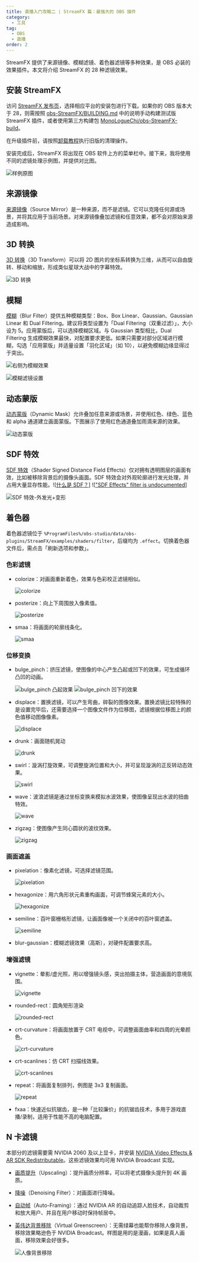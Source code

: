 ```yaml
---
title: 直播入门攻略二 | StreamFX 篇：最强大的 OBS 插件
category:
  - 工具
tag:
  - OBS
  - 直播
order: 2
---
```


StreamFX 提供了来源镜像、模糊滤镜、着色器滤镜等多种效果，是 OBS 必装的效果插件。本文将介绍 StreamFX 的 28 种滤镜效果。

## 安装 StreamFX

访问 [StreamFX 发布页](https://github.com/Xaymar/obs-StreamFX/releases)，选择相应平台的安装包进行下载。如果你的 OBS 版本大于 28，则需按照 [obs-StreamFX/BUILDING.md](https://github.com/Xaymar/obs-StreamFX/blob/root/BUILDING.md) 中的说明手动构建测试版 StreamFX 插件，或者使用第三方构建包 [MonoLogueChi/obs-StreamFX-build](https://github.com/MonoLogueChi/obs-StreamFX-build)。

在升级插件前，请按照[卸载教程](https://github.com/Xaymar/obs-StreamFX/wiki/Uninstallation)执行旧版的清理操作。

安装完成后，StreamFX 将出现在 OBS 软件上方的菜单栏中。接下来，我将使用不同的滤镜处理示例图，并提供对比图。

![](https://img.newzone.top/2023-01-07-23-27-34.png "样例原图")

## 来源镜像

[来源镜像](https://github.com/Xaymar/obs-StreamFX/wiki/Source-Mirror)（Source Mirror）是一种来源，而不是滤镜。它可以克隆任何源或场景，并将其应用于当前场景。对来源镜像叠加滤镜和任意效果，都不会对原始来源造成影响。

## 3D 转换

[3D 转换](https://github.com/Xaymar/obs-StreamFX/wiki/Filter-3D-Transform)（3D Transform）可以将 2D 图片的坐标系转换为三维，从而可以自由旋转、移动和缩放，形成类似星球大战中的字幕特效。

![](https://img.newzone.top/2023-01-07-23-27-01.png "3D 转换")

## 模糊

[模糊](https://github.com/Xaymar/obs-StreamFX/wiki/Filter-Blur)（Blur Filter）提供五种模糊类型：Box、Box Linear、Gaussian、Gaussian Linear 和 Dual Filtering。建议将类型设置为「Dual Filtering（双重过滤）」，大小设为 5。应用蒙版后，可以选择模糊区域。与 Gaussian 类型相比，Dual Filtering 生成模糊效果最快，对配置要求更低。如果只需要对部分区域进行模糊，勾选「应用蒙版」并适量设置「羽化区域」（如 10），以避免模糊边缘显得过于突出。

![](https://img.newzone.top/2023-01-08-06-49-05.png "右侧为模糊效果")

![](https://img.newzone.top/2023-01-06-02-51-10.png "模糊滤镜设置")

## 动态蒙版

[动态蒙版](https://github.com/Xaymar/obs-StreamFX/wiki/Filter-Dynamic-Mask)（Dynamic Mask）允许叠加任意来源或场景，并使用红色、绿色、蓝色和 alpha 通道建立画面蒙版。下图展示了使用红色通道叠加雨滴来源的效果。

![](https://img.newzone.top/2023-01-08-07-05-42.png "动态蒙版")

## SDF 特效

[SDF 特效](https://github.com/Xaymar/obs-StreamFX/wiki/Filter-SDF-Effects)（Shader Signed Distance Field Effects）仅对拥有透明图层的画面有效，比如被移除背景后的摄像头画面。SDF 特效会对外观轮廓进行发光处理，并占用大量显存性能。![[什么是 SDF？](https://jishuin.proginn.com/p/763bfbd5a086)] ![["SDF Effects" filter is undocumented](https://github.com/Xaymar/obs-StreamFX/issues/512)]

![](https://img.newzone.top/2023-01-09-18-56-14.webp "SDF 特效-外发光+变形")

## 着色器

着色器滤镜位于 `%ProgramFiles%/obs-studio/data/obs-plugins/StreamFX/examples/shaders/filter`，后缀均为 `.effect`。切换着色器文件后，需点击「刷新选项和参数」。

### 色彩滤镜

- colorize：对画面重新着色，效果与色彩校正滤镜相似。

  ![](https://img.newzone.top/2023-01-07-23-11-16.png "colorize")

- posterize：向上下周围放入像素值。

  ![](https://img.newzone.top/2023-01-07-22-46-26.png "posterize")

- smaa：将画面的轮廓线条化。

  ![](https://img.newzone.top/2023-01-07-22-03-18.png "smaa")

### 位移变换

- bulge_pinch：挤压滤镜，使图像的中心产生凸起或凹下的效果，可生成循环凸凹的动画。

  ![](https://img.newzone.top/2023-01-07-23-14-10.png "bulge_pinch 凸起效果")
  ![](https://img.newzone.top/2023-01-07-23-14-47.png "bulge_pinch 凹下的效果")

- displace：置换滤镜，可以产生弯曲，碎裂的图像效果。置换滤镜比较特殊的是设置完毕后，还需要选择一个图像文件作为位移图，滤镜根据位移图上的颜色值移动图像像素。

  ![](https://img.newzone.top/2023-01-07-23-02-59.png "displace")

- drunk：画面随机晃动

  ![](https://img.newzone.top/2023-01-07-22-57-18.gif?imageMogr2/format/webp "drunk")

- swirl：漩涡打旋效果，可调整旋涡位置和大小，并可呈现漩涡的正反转动态效果。

  ![](https://img.newzone.top/2023-01-07-22-06-45.png "swirl")

- wave：波浪滤镜是通过坐标变换来模拟水波效果，使图像呈现出水波的扭曲特效。

  ![](https://img.newzone.top/2023-01-07-22-12-23.png "wave")

- zigzag：使图像产生同心圆状的波纹效果。

  ![](https://img.newzone.top/2023-01-07-22-30-25.png "zigzag")

### 画面遮盖

- pixelation：像素化滤镜，可选择滤镜范围。

  ![](https://img.newzone.top/2023-01-07-22-48-41.png "pixelation")

- hexagonize：用六角形状元素重构画面，可调节蜂窝元素的大小。

  ![](https://img.newzone.top/2023-01-07-22-50-21.png "hexagonize")

- semiline：百叶窗栅格形滤镜，让画面像被一个关闭中的百叶窗遮盖。

  ![](https://img.newzone.top/2023-01-07-22-32-17.png "semiline")

- blur-gaussian：模糊滤镜效果（高斯），对硬件配置要求高。

### 增强滤镜

- vignette：晕影/虚光照，用以增强镜头感，突出拍摄主体，营造画面的意境氛围。

  ![](https://img.newzone.top/2023-01-07-22-10-30.png "vignette")

- rounded-rect：圆角矩形渲染

  ![](https://img.newzone.top/2023-01-07-22-43-07.png "rounded-rect")

- crt-curvature：将画面放置于 CRT 电视中，可调整画面曲率和四周的光晕颜色。

  ![](https://img.newzone.top/2023-01-07-23-09-05.png "crt-curvature")

- crt-scanlines：仿 CRT 扫描线效果。

  ![](https://img.newzone.top/2023-01-07-23-06-17.gif?imageMogr2/format/webp "crt-scanlines")

- repeat：将画面复制排列，例图是 3x3 复制画面。

  ![](https://img.newzone.top/2023-01-07-22-44-59.png "repeat")

- fxaa：快速近似抗锯齿，是一种「比较廉价」的抗锯齿技术，多用于游戏直播/录制，适用于性能不高的电脑配置。

## N 卡滤镜

本部分的滤镜需要需 NVIDIA 2060 及以上显卡，并安装 [NVIDIA Video Effects & AR SDK Redistributable](https://www.nvidia.com/en-us/geforce/broadcasting/broadcast-sdk/resources/)。这些滤镜效果均可用 NVIDIA Broadcast 实现。

- [画质提升](https://github.com/Xaymar/obs-StreamFX/wiki/Filter-Upscaling)（Upscaling）：提升画质分辨率，可以将老式摄像头提升到 4K 画质。

- [降噪](https://github.com/Xaymar/obs-StreamFX/wiki/Filter-Denoising)（Denoising Filter）：对画面进行降噪。

- [自动帧](https://github.com/Xaymar/obs-StreamFX/wiki/Filter-Auto-Framing)（Auto-Framing）：通过 NVIDIA AR 的自动追踪人脸技术，自动裁剪和放大用户、并且在用户移动时保持帧居中。

- [英伟达背景移除](https://github.com/Xaymar/obs-StreamFX/wiki/Filter-Virtual-Greenscreen)（Virtual Greenscreen）：无需绿幕也能帮你移除人像背景，移除效果略逊色于 NVIDIA Broadcast。样图是用的是漫画，如果是真人画面，移除效果会好很多。

  ![](https://img.newzone.top/2023-01-07-23-19-50.png "人像背景移除")
